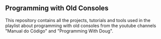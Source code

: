 ## Programming with Old Consoles

This repository contains all the projects, tutorials and tools used in the playlist about programming with old consoles from the youtube channels "Manual do Código" and "Programming With Doug".



